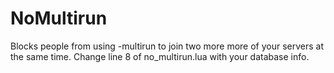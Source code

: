 # NoMultirun

Blocks people from using -multirun to join two more more of your servers at the same time. Change line 8 of no_multirun.lua with your database info.